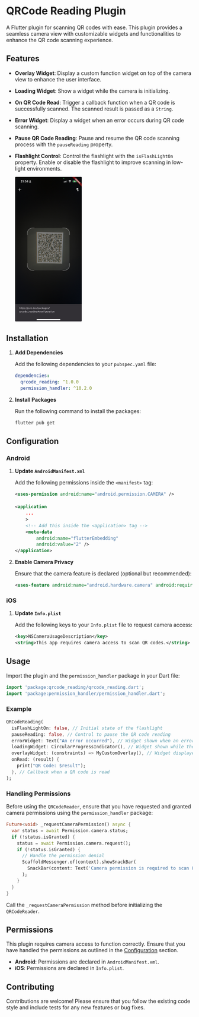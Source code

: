 # QRCode Reading Plugin

A Flutter plugin for scanning QR codes with ease. This plugin provides a seamless camera view with customizable widgets and functionalities to enhance the QR code scanning experience.

## Features

- **Overlay Widget**: Display a custom function widget on top of the camera view to enhance the user interface.
- **Loading Widget**: Show a widget while the camera is initializing.
- **On QR Code Read**: Trigger a callback function when a QR code is successfully scanned. The scanned result is passed as a `String`.
- **Error Widget**: Display a widget when an error occurs during QR code scanning.
- **Pause QR Code Reading**: Pause and resume the QR code scanning process with the `pauseReading` property.
- **Flashlight Control**: Control the flashlight with the `isFlashLightOn` property. Enable or disable the flashlight to improve scanning in low-light environments.

  <img src="https://github.com/matheusfelipe1/qrcode_reading/raw/main/img_qrcode_reading.jpeg" alt="Exemplo de imagem" width="180"/>

## Installation

1. **Add Dependencies**

   Add the following dependencies to your `pubspec.yaml` file:

   ```yaml
   dependencies:
     qrcode_reading: ^1.0.0
     permission_handler: ^10.2.0
   ```

2. **Install Packages**

   Run the following command to install the packages:

   ```bash
   flutter pub get
   ```

## Configuration

### Android

1. **Update `AndroidManifest.xml`**

   Add the following permissions inside the `<manifest>` tag:

   ```xml
   <uses-permission android:name="android.permission.CAMERA" />
   
   <application
       ...
       >
       <!-- Add this inside the <application> tag -->
       <meta-data
           android:name="flutterEmbedding"
           android:value="2" />
   </application>
   ```

2. **Enable Camera Privacy**

   Ensure that the camera feature is declared (optional but recommended):

   ```xml
   <uses-feature android:name="android.hardware.camera" android:required="false" />
   ```

### iOS

1. **Update `Info.plist`**

   Add the following keys to your `Info.plist` file to request camera access:

   ```xml
   <key>NSCameraUsageDescription</key>
   <string>This app requires camera access to scan QR codes.</string>
   ```

## Usage

Import the plugin and the `permission_handler` package in your Dart file:

```dart
import 'package:qrcode_reading/qrcode_reading.dart';
import 'package:permission_handler/permission_handler.dart';
```

### Example

```dart
QRCodeReading(
  isFlashLightOn: false, // Initial state of the flashlight
  pauseReading: false, // Control to pause the QR code reading
  errorWidget: Text("An error occurred"), // Widget shown when an error occurs
  loadingWidget: CircularProgressIndicator(), // Widget shown while the camera is loading
  overlayWidget: (constraints) => MyCustomOverlay(), // Widget displayed on top of the camera view
  onRead: (result) {
    print("QR Code: $result");
  }, // Callback when a QR code is read
);
```

### Handling Permissions

Before using the `QRCodeReader`, ensure that you have requested and granted camera permissions using the `permission_handler` package:

```dart
Future<void> _requestCameraPermission() async {
  var status = await Permission.camera.status;
  if (!status.isGranted) {
    status = await Permission.camera.request();
    if (!status.isGranted) {
      // Handle the permission denial
      ScaffoldMessenger.of(context).showSnackBar(
        SnackBar(content: Text('Camera permission is required to scan QR codes')),
      );
    }
  }
}
```

Call the `_requestCameraPermission` method before initializing the `QRCodeReader`.

## Permissions

This plugin requires camera access to function correctly. Ensure that you have handled the permissions as outlined in the [Configuration](#configuration) section.

- **Android**: Permissions are declared in `AndroidManifest.xml`.
- **iOS**: Permissions are declared in `Info.plist`.

## Contributing

Contributions are welcome! Please ensure that you follow the existing code style and include tests for any new features or bug fixes.
